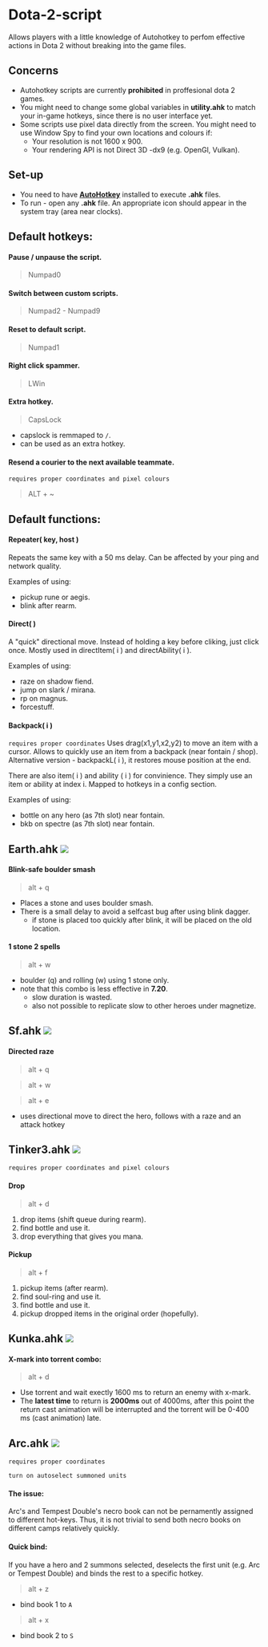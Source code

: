 # Dota-2-script
Allows players with a little knowledge of Autohotkey to perfom effective actions in Dota 2 without breaking into the game files.

## Concerns 
* Autohotkey scripts are currently **prohibited** in proffesional dota 2 games.
* You might need to change some global variables in **utility.ahk** to match your in-game hotkeys, since there is no user interface yet.
* Some scripts use pixel data directly from the screen. You might need to use Window Spy to find your own locations and colours if:    
    * Your resolution is not 1600 x 900.
    * Your rendering API is not Direct 3D -dx9 (e.g. OpenGl, Vulkan).

## Set-up
- You need to have [**AutoHotkey**](https://autohotkey.com/download/) installed to execute **.ahk** files.
- To run - open any **.ahk** file. An appropriate icon should appear in the system tray (area near clocks). 
## Default hotkeys:

#### Pause / unpause the script.
> Numpad0

#### Switch between custom scripts. 
> Numpad2 - Numpad9 

#### Reset to default script.
> Numpad1 

#### Right click spammer.
> LWin 

#### Extra hotkey.
> CapsLock
- capslock is remmaped to `/`.
- can be used as an extra hotkey.

#### Resend a courier to the next available teammate.
`requires proper coordinates and pixel colours`
> ALT + ~ 

## Default functions:
  
#### Repeater( key, host )
Repeats the same key with a 50 ms delay. Can be affected by your ping and network quality.

Examples of using:
* pickup rune or aegis. 
* blink after rearm.

#### Direct( )
A "quick" directional move. Instead of holding a key before cliking, just click once. Mostly used in directItem( i ) and directAbility( i ).

Examples of using:
* raze on shadow fiend. 
* jump on slark / mirana.
* rp on magnus. 
* forcestuff.

#### Backpack( i ) 
`requires proper coordinates`
Uses drag(x1,y1,x2,y2) to move an item with a cursor. Allows to quickly use an item from a backpack (near fontain / shop). Alternative version - backpackL( i ), it restores mouse position at the end. 

There are also item( i ) and ability ( i ) for convinience. They simply use an item or ability at index i. Mapped to hotkeys in a config section.

Examples of using:
* bottle on any hero (as 7th slot) near fontain.
* bkb on spectre (as 7th slot) near fontain. 


<h2>Earth.ahk  <img style="-webkit-user-select: none;" src="https://gamepedia.cursecdn.com/dota2_gamepedia/1/1f/Earth_Spirit_minimap_icon.png?version=9e06c5eb04270e8e24af9dd157f87b53"> 
</h2>
  
#### Blink-safe boulder smash 
> alt + q 
- Places a stone and uses boulder smash.
- There is a small delay to avoid a selfcast bug after using blink dagger.
    - if stone is placed too quickly after blink, it will be placed on the old location. 

#### 1 stone 2 spells 
> alt + w 
- boulder (q) and rolling (w) using 1 stone only.
- note that this combo is less effective in **7.20**.
  - slow duration is wasted. 
  - also not possible to replicate slow to other heroes under magnetize. 


<h2>Sf.ahk  <img style="-webkit-user-select: none;" src="https://gamepedia.cursecdn.com/dota2_gamepedia/0/00/Shadow_Fiend_minimap_icon.png?version=3a4cbd25ad1fa5d0051e4ecb2991acff"> 
</h2>

#### Directed raze 
> alt + q 

> alt + w 

> alt + e

- uses directional move to direct the hero, follows with a raze and an attack hotkey


<h2>Tinker3.ahk  <img style="-webkit-user-select: none;" src="https://d1u5p3l4wpay3k.cloudfront.net/dota2_gamepedia/1/1b/Tinker_minimap_icon.png?version=0a42750ce18979d6d476eed5a2c7bcc4">
</h2>

`requires proper coordinates and pixel colours`

#### Drop
> alt + d
1. drop items (shift queue during rearm).
2. find bottle and use it.
3. drop everything that gives you mana.

#### Pickup
> alt + f 
1. pickup items (after rearm).
2. find soul-ring and use it.
3. find bottle and use it.
4. pickup dropped items in the original order (hopefully).


<h2>Kunka.ahk  <img style="-webkit-user-select: none;" src="https://d1u5p3l4wpay3k.cloudfront.net/dota2_gamepedia/5/5b/Kunkka_minimap_icon.png?version=e9293220d87c521d719f05dec9bcd668">
</h2>
 
#### X-mark into torrent combo:
> alt + d 
- Use torrent and wait exectly 1600 ms to return an enemy with x-mark. 
- The **latest time** to return is **2000ms** out of 4000ms, after this point the return cast animation will be interrupted and the torrent will be 0-400 ms (cast animation) late.

<h2>Arc.ahk  <img style="-webkit-user-select: none;" src="https://gamepedia.cursecdn.com/dota2_gamepedia/e/e9/Arc_Warden_minimap_icon.png?version=5ba1cba6ca6321a6232dfdce6eb90a4f">
</h2>

`requires proper coordinates`

`turn on autoselect summoned units`

#### The issue: 
Arc's and Tempest Double's necro book can not be pernamently assigned to different hot-keys. Thus, it is not trivial to send both necro books on different camps relatively quickly.

#### Quick bind:
If you have a hero and 2 summons selected, deselects the first unit (e.g. Arc or Tempest Double) and binds the rest to a specific hotkey.

> alt + z 
- bind book 1 to `A`
> alt + x 
- bind book 2 to `S`

